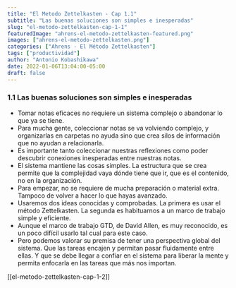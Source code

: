 ```yaml
---
title: "El Metodo Zettelkasten - Cap 1.1"
subtitle: "Las buenas soluciones son simples e inesperadas"
slug: "el-metodo-zettelkasten-cap-1-1"
featuredImage: "ahrens-el-metodo-zettelkasten-featured.png"
images: ["ahrens-el-metodo-zettelkasten.png"]
categories: ["Ahrens - El Método Zettelkasten"]
tags: ["productividad"]
author: "Antonio Kobashikawa"
date: 2022-01-06T13:04:00-05:00
draft: false
---
```


<!--more-->

### 1.1 Las buenas soluciones son simples e inesperadas
- Tomar notas eficaces no requiere un sistema complejo o abandonar lo que ya se tiene.
- Para mucha gente, coleccionar notas se va volviendo complejo, y organizarlas en carpetas no ayuda sino que crea silos de información que no ayudan a relacionarla.
- Es importante tanto coleccionar nuestras reflexiones como poder descubrir conexiones inesperadas entre nuestras notas.
- El sistema mantiene las cosas simples. La estructura que se crea permite que la complejidad vaya dónde tiene que ir, que es el contenido, no en la organización.
- Para empezar, no se requiere de mucha preparación o material extra. Tampoco de volver a hacer lo que hayas avanzado.
- Usaremos dos ideas conocidas y comprobadas. La primera es usar el método Zettelkasten. La segunda es habituarnos a un marco de trabajo simple y eficiente.
- Aunque el marco de trabajo GTD, de David Allen, es muy reconocido, es un poco difícil usarlo tal cual para este caso.
- Pero podemos valorar su premisa de tener una perspectiva global del sistema. Que las tareas encajen y permitan pasar fluidamente entre ellas. Y que se debe llegar a confiar en el sistema para liberar la mente y permita enfocarla en las tareas que más nos importan.

[[el-metodo-zettelkasten-cap-1-2]]